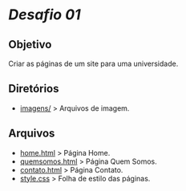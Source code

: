 # ***Desafio 01***

## **Objetivo**

Criar as páginas de um site para uma universidade.

## **Diretórios**
- [imagens/](./imagens/) > Arquivos de imagem.

## **Arquivos**
- [home.html](./home.html) > Página Home.
- [quemsomos.html](./quemsomos.html) > Página Quem Somos.
- [contato.html](./contato.html) > Página Contato.
- [style.css](./style.css) > Folha de estilo das páginas.